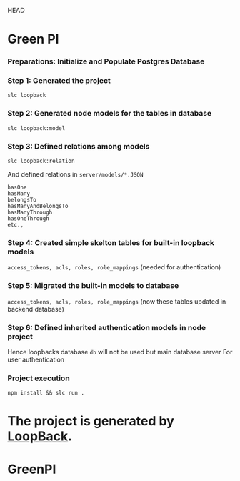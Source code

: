 HEAD
# Green PI

### Preparations: Initialize and Populate Postgres Database

### Step 1: Generated the project 
`slc loopback`

### Step 2: Generated node models for the tables in database
`slc loopback:model`

### Step 3: Defined relations among models
`slc loopback:relation`

And defined relations in `server/models/*.JSON`

``` 
hasOne
hasMany
belongsTo
hasManyAndBelongsTo
hasManyThrough
hasOneThrough
etc.,
````

### Step 4: Created simple skelton tables for built-in loopback models 
`access_tokens, acls, roles, role_mappings` (needed for authentication)

### Step 5: Migrated the built-in models to database 
`access_tokens, acls, roles, role_mappings` (now these tables updated in backend database)

### Step 6: Defined inherited authentication models in node project
Hence loopbacks database `db` will not be used but main database server 
For user authentication

### Project execution 
`npm install && slc run .` 

The project is generated by [LoopBack](http://loopback.io).
=======
# GreenPI
